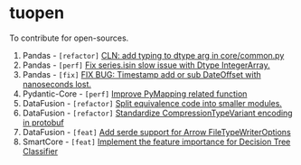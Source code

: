 # tuopen
To contribute for open-sources.

1. Pandas - `[refactor]`  [CLN: add typing to dtype arg in core/common.py](https://github.com/pandas-dev/pandas/pull/39018)
2. Pandas - `[perf]` [Fix series.isin slow issue with Dtype IntegerArray.](https://github.com/pandas-dev/pandas/pull/38379)
3. Pandas - `[fix]` [FIX BUG: Timestamp add or sub DateOffset with nanoseconds lost.](https://github.com/pandas-dev/pandas/pull/43968)
4. Pydantic-Core - `[perf]` [Improve PyMapping related function](https://github.com/pydantic/pydantic-core/pull/314)
5. DataFusion - `[refactor]` [Split equivalence code into smaller modules.](https://github.com/apache/arrow-datafusion/pull/8649)
6. DataFusion - `[refactor]` [Standardize CompressionTypeVariant encoding in protobuf](https://github.com/apache/arrow-datafusion/pull/8785)
7. DataFusion - `[feat]` [Add serde support for Arrow FileTypeWriterOptions](https://github.com/apache/arrow-datafusion/pull/8850)
8. SmartCore - `[feat]` [Implement the feature importance for Decision Tree Classifier](https://github.com/smartcorelib/smartcore/pull/275)

